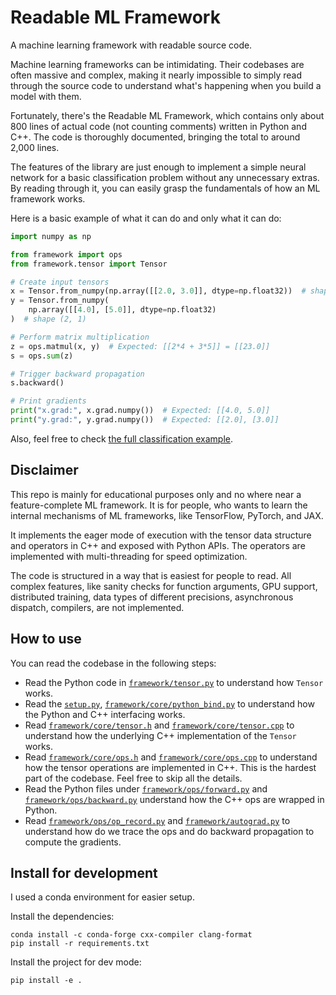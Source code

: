 # Readable ML Framework

A machine learning framework with readable source code.

Machine learning frameworks can be intimidating. Their codebases are often
massive and complex, making it nearly impossible to simply read through the
source code to understand what's happening when you build a model with them.

Fortunately, there's the Readable ML Framework, which contains only about 800
lines of actual code (not counting comments) written in Python and C++. The
code is thoroughly documented, bringing the total to around 2,000 lines.

The features of the library are just enough to implement a simple neural
network for a basic classification problem without any unnecessary extras. By
reading through it, you can easily grasp the fundamentals of how an ML
framework works.

Here is a basic example of what it can do and only what it can do:

```py
import numpy as np

from framework import ops
from framework.tensor import Tensor

# Create input tensors
x = Tensor.from_numpy(np.array([[2.0, 3.0]], dtype=np.float32))  # shape (1, 2)
y = Tensor.from_numpy(
    np.array([[4.0], [5.0]], dtype=np.float32)
)  # shape (2, 1)

# Perform matrix multiplication
z = ops.matmul(x, y)  # Expected: [[2*4 + 3*5]] = [[23.0]]
s = ops.sum(z)

# Trigger backward propagation
s.backward()

# Print gradients
print("x.grad:", x.grad.numpy())  # Expected: [[4.0, 5.0]]
print("y.grad:", y.grad.numpy())  # Expected: [[2.0], [3.0]]
```

Also, feel free to check [the full classification 
  example](https://github.com/haifeng-jin/readable-ml-framework/blob/main/examples/classification_example_with_readable_ml_framework.ipynb).

## Disclaimer

This repo is mainly for educational purposes only and no where near a
feature-complete ML framework. It is for people, who wants to learn the
internal mechanisms of ML frameworks, like TensorFlow, PyTorch, and JAX.

It implements the eager mode of execution with the tensor data structure and
operators in C++ and exposed with Python APIs. The operators are implemented
with multi-threading for speed optimization.

The code is structured in a way that is easiest for people to read. All complex
features, like sanity checks for function arguments, GPU support, distributed
training, data types of different precisions, asynchronous dispatch, compilers,
are not implemented.

## How to use

You can read the codebase in the following steps:

* Read the Python code in
  [`framework/tensor.py`](https://github.com/haifeng-jin/readable-ml-framework/blob/main/framework/tensor.py)
  to understand how `Tensor` works.
* Read the
  [`setup.py`](https://github.com/haifeng-jin/readable-ml-framework/blob/main/setup.py),
  [`framework/core/python_bind.py`](https://github.com/haifeng-jin/readable-ml-framework/blob/main/framework/core/python_bind.cpp)
  to understand how the Python and C++ interfacing works.
* Read
  [`framework/core/tensor.h`](https://github.com/haifeng-jin/readable-ml-framework/blob/main/framework/core/tensor.h)
  and
  [`framework/core/tensor.cpp`](https://github.com/haifeng-jin/readable-ml-framework/blob/main/framework/core/tensor.cpp)
  to understand how the underlying C++ implementation of the `Tensor` works.
* Read
  [`framework/core/ops.h`](https://github.com/haifeng-jin/readable-ml-framework/blob/main/framework/core/ops.h)
  and
  [`framework/core/ops.cpp`](https://github.com/haifeng-jin/readable-ml-framework/blob/main/framework/core/ops.cpp)
  to understand how the tensor operations are implemented in C++. This is the
  hardest part of the codebase. Feel free to skip all the details.
* Read the Python files under [`framework/ops/forward.py`](https://github.com/haifeng-jin/readable-ml-framework/blob/main/framework/ops/forward.py) and
  [`framework/ops/backward.py`](https://github.com/haifeng-jin/readable-ml-framework/blob/main/framework/ops/backward.py) understand how the C++ ops are wrapped in Python.
* Read
  [`framework/ops/op_record.py`](https://github.com/haifeng-jin/readable-ml-framework/blob/main/framework/ops/op_record.py)
  and
  [`framework/autograd.py`](https://github.com/haifeng-jin/readable-ml-framework/blob/main/framework/autograd.py)
  to understand how do we trace the ops and do backward propagation to compute
  the gradients.

## Install for development

I used a conda environment for easier setup.

Install the dependencies:

```
conda install -c conda-forge cxx-compiler clang-format
pip install -r requirements.txt
```

Install the project for dev mode:
```
pip install -e .
```
